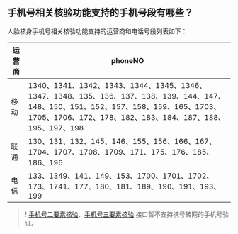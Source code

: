 ## 手机号相关核验功能支持的手机号段有哪些？

人脸核身手机号相关核验功能支持的运营商和电话号段列表如下：

| 运营商 | phoneNO |
|-----|--------------------------|
| 移动  | 1340、1341、1342、1343、1344、1345、1346、1347、1348、135、136、137、138、139、144、147、148、150、151、152、157、158、159、165、1703、1705、1706、172、178、182、183、184、187、188、195、197、198 |
| 联通  | 130、131、132、145、146、155、156、166、167、1704、1707、1708、1709、171、175、176、185、186、196|
| 电信  | 133、1349、141、149、153、1700、1701、1702、173、1741、177、180、181、189、190、191、193、199  |

>! [手机号二要素核验](https://cloud.tencent.com/document/product/1007/50364)、[手机号三要素核验](https://cloud.tencent.com/document/product/1007/39765) 接口暂不支持携号转网的手机号验证。
